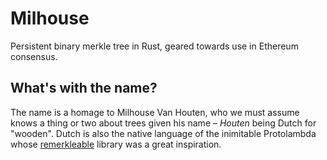 Milhouse
========

Persistent binary merkle tree in Rust, geared towards use in Ethereum consensus.

## What's with the name?

The name is a homage to Milhouse Van Houten, who we must assume knows a thing or two about trees
given his name – _Houten_ being Dutch for "wooden". Dutch is also the native language of the
inimitable Protolambda whose [remerkleable][] library was a great inspiration.

[remerkleable]: https://github.com/protolambda/remerkleable
